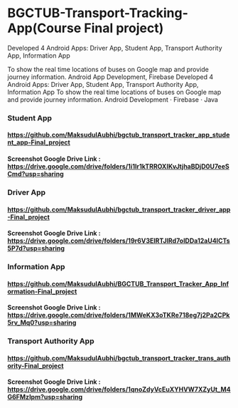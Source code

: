 # BGCTUB-Transport-Tracking-App(Course Final project)
Developed 4 Android Apps: Driver App, Student App, Transport Authority App, Information App

To show the real time locations of buses on Google map and provide journey information.
Android App Development, Firebase Developed 4 Android Apps: Driver App, Student App, Transport Authority App, Information App To show the real time locations of buses on Google map and provide journey information.
Android Development · Firebase · Java

### Student App
#### https://github.com/MaksudulAubhi/bgctub_transport_tracker_app_student_app-Final_project
#### Screenshot Google Drive Link : https://drive.google.com/drive/folders/1i1lr1kTRROXIKvJtjhaBDjD0U7eeSCmd?usp=sharing

### Driver App
#### https://github.com/MaksudulAubhi/bgctub_transport_tracker_driver_app-Final_project
#### Screenshot Google Drive Link : https://drive.google.com/drive/folders/19r6V3ElRTJlRd7oIDDa12aU4lCTs5P7d?usp=sharing

### Information App
#### https://github.com/MaksudulAubhi/BGCTUB_Transport_Tracker_App_Information-Final_project
#### Screenshot Google Drive Link : https://drive.google.com/drive/folders/1MWeKX3oTKRe718eg7j2Pa2CPk5rv_Mq0?usp=sharing

### Transport Authority App
#### https://github.com/MaksudulAubhi/bgctub_transport_tracker_trans_authority-Final_project
#### Screenshot Google Drive Link : https://drive.google.com/drive/folders/1qnoZdyVcEuXYHVW7XZyUt_M4G6FMzIpm?usp=sharing
